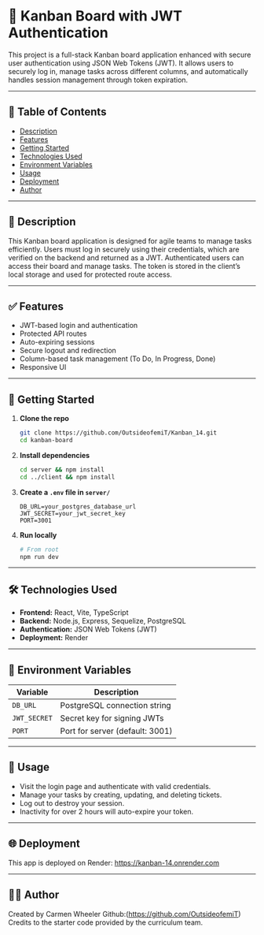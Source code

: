 # 📌 Kanban Board with JWT Authentication

This project is a full-stack Kanban board application enhanced with secure user authentication using JSON Web Tokens (JWT). It allows users to securely log in, manage tasks across different columns, and automatically handles session management through token expiration.

---

## 📂 Table of Contents
- [Description](#description)
- [Features](#features)
- [Getting Started](#getting-started)
- [Technologies Used](#technologies-used)
- [Environment Variables](#environment-variables)
- [Usage](#usage)
- [Deployment](#deployment)
- [Author](#author)

---

## 📖 Description

This Kanban board application is designed for agile teams to manage tasks efficiently. Users must log in securely using their credentials, which are verified on the backend and returned as a JWT. Authenticated users can access their board and manage tasks. The token is stored in the client’s local storage and used for protected route access.

---

## ✅ Features

- JWT-based login and authentication
- Protected API routes
- Auto-expiring sessions
- Secure logout and redirection
- Column-based task management (To Do, In Progress, Done)
- Responsive UI

---

## 🚀 Getting Started

1. **Clone the repo**
   ```bash
   git clone https://github.com/OutsideofemiT/Kanban_14.git
   cd kanban-board
   ```

2. **Install dependencies**
   ```bash
   cd server && npm install
   cd ../client && npm install
   ```

3. **Create a `.env` file in `server/`**
   ```env
   DB_URL=your_postgres_database_url
   JWT_SECRET=your_jwt_secret_key
   PORT=3001
   ```

4. **Run locally**
   ```bash
   # From root
   npm run dev
   ```

---

## 🛠 Technologies Used

- **Frontend:** React, Vite, TypeScript
- **Backend:** Node.js, Express, Sequelize, PostgreSQL
- **Authentication:** JSON Web Tokens (JWT)
- **Deployment:** Render

---

## 🔐 Environment Variables

| Variable      | Description                     |
|---------------|---------------------------------|
| `DB_URL`      | PostgreSQL connection string    |
| `JWT_SECRET`  | Secret key for signing JWTs     |
| `PORT`        | Port for server (default: 3001) |

---

## 🧪 Usage

- Visit the login page and authenticate with valid credentials.
- Manage your tasks by creating, updating, and deleting tickets.
- Log out to destroy your session.
- Inactivity for over 2 hours will auto-expire your token.

---

## 🌐 Deployment

This app is deployed on Render:
https://kanban-14.onrender.com

---

## 👩‍💻 Author

Created by Carmen Wheeler Github:(https://github.com/OutsideofemiT) 
Credits to the starter code provided by the curriculum team.

